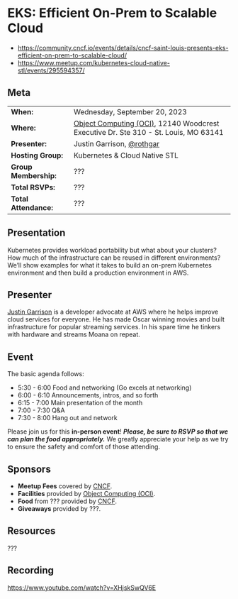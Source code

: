 # EKS: Efficient On-Prem to Scalable Cloud
- https://community.cncf.io/events/details/cncf-saint-louis-presents-eks-efficient-on-prem-to-scalable-cloud/
- https://www.meetup.com/kubernetes-cloud-native-stl/events/295594357/

## Meta 
| | |
| --- | --- |
| **When:** | Wednesday, September 20, 2023 |
| **Where:** | [Object Computing (OCI)](https://objectcomputing.com/), 12140 Woodcrest Executive Dr. Ste 310 - St. Louis, MO 63141 |
| **Presenter:** | Justin Garrison, [@rothgar](https://twitter.com/rothgar) |
| **Hosting Group:** | Kubernetes &amp; Cloud Native STL |
| **Group Membership:** | ??? |
| **Total RSVPs:** | ??? |
| **Total Attendance:** | ??? |

## Presentation
Kubernetes provides workload portability but what about your clusters? How much of the infrastructure can be reused in different environments? We’ll show examples for what it takes to build an on-prem Kubernetes environment and then build a production environment in AWS.

## Presenter
[Justin Garrison](https://justingarrison.com/) is a developer advocate at AWS where he helps improve cloud services for everyone. He has made Oscar winning movies and built infrastructure for popular streaming services. In his spare time he tinkers with hardware and streams Moana on repeat.

## Event
The basic agenda follows:
* 5:30 - 6:00 Food and networking (Go excels at networking)
* 6:00 - 6:10 Announcements, intros, and so forth
* 6:15 - 7:00 Main presentation of the month
* 7:00 - 7:30 Q&A
* 7:30 - 8:00 Hang out and network

Please join us for this **in-person event**! **_Please, be sure to RSVP so that we can plan the food appropriately._** We greatly appreciate your help as we try to ensure the safety and comfort of those attending.

## Sponsors
* **Meetup Fees** covered by [CNCF](https://www.cncf.io/).
* **Facilities** provided by [Object Computing (OCI)](https://objectcomputing.com/).
* **Food** from ??? provided by [CNCF](https://www.cncf.io/).
* **Giveaways** provided by ???.

## Resources
???

## Recording
https://www.youtube.com/watch?v=XHjskSwQV6E
